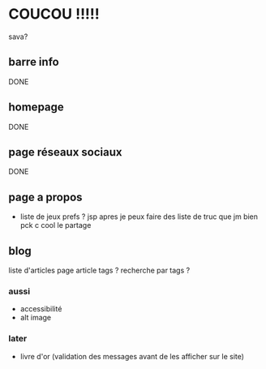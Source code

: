 # COUCOU !!!!!

sava?

## barre info

DONE

## homepage

DONE

## page réseaux sociaux

DONE

## page a propos

- liste de jeux prefs ? jsp apres je peux faire des liste de truc que jm bien pck c cool le partage

## blog

liste d'articles
page article
tags ?
recherche par tags ?

### aussi

- accessibilité
- alt image

### later

- livre d'or (validation des messages avant de les afficher sur le site)
